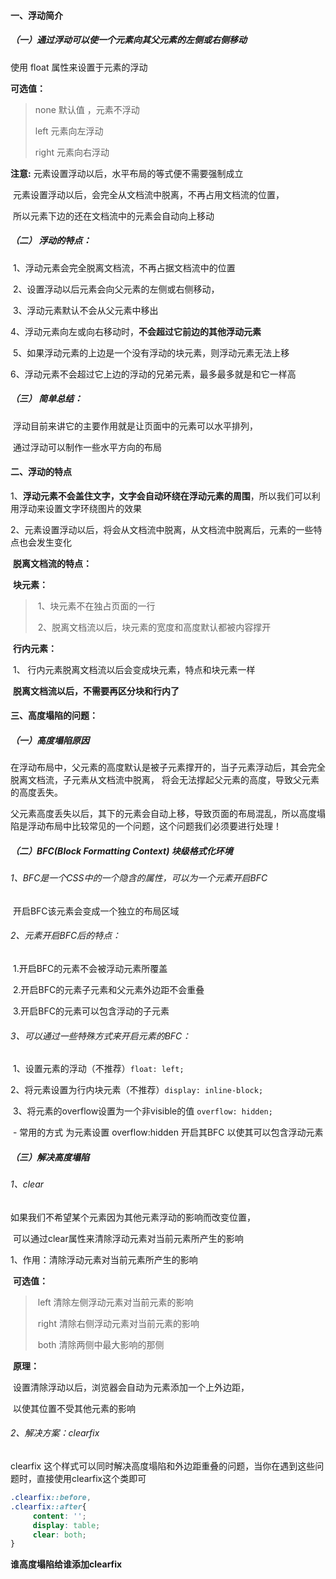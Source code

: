 #### 一、浮动简介 

##### （一）通过浮动可以使一个元素向其父元素的左侧或右侧移动

 使用 float 属性来设置于元素的浮动

**可选值：**

> none 默认值 ，元素不浮动
>
> left 元素向左浮动
>
> right 元素向右浮动

 **注意:**   元素设置浮动以后，水平布局的等式便不需要强制成立

​            元素设置浮动以后，会完全从文档流中脱离，不再占用文档流的位置，

​              所以元素下边的还在文档流中的元素会自动向上移动

##### （二） 浮动的特点：

​            1、浮动元素会完全脱离文档流，不再占据文档流中的位置

​            2、设置浮动以后元素会向父元素的左侧或右侧移动，

​            3、浮动元素默认不会从父元素中移出

​            4、浮动元素向左或向右移动时，**不会超过它前边的其他浮动元素**

​            5、如果浮动元素的上边是一个没有浮动的块元素，则浮动元素无法上移

​            6、浮动元素不会超过它上边的浮动的兄弟元素，最多最多就是和它一样高

##### （三） 简单总结：

​            浮动目前来讲它的主要作用就是让页面中的元素可以水平排列，

​              通过浮动可以制作一些水平方向的布局   

#### 二、浮动的特点

1、**浮动元素不会盖住文字，文字会自动环绕在浮动元素的周围**，所以我们可以利用浮动来设置文字环绕图片的效果

2、元素设置浮动以后，将会从文档流中脱离，从文档流中脱离后，元素的一些特点也会发生变化

​        **脱离文档流的特点：**

​          **块元素：**

> ​            1、块元素不在独占页面的一行
>
> ​            2、脱离文档流以后，块元素的宽度和高度默认都被内容撑开

​          **行内元素：**

​           1、 行内元素脱离文档流以后会变成块元素，特点和块元素一样

​    **脱离文档流以后，不需要再区分块和行内了**

#### 三、高度塌陷的问题：

##### 	（一）高度塌陷原因

​	在浮动布局中，父元素的高度默认是被子元素撑开的，当子元素浮动后，其会完全脱离文档流，子元素从文档流中脱离， 将会无法撑起父元素的高度，导致父元素的高度丢失。

​	父元素高度丢失以后，其下的元素会自动上移，导致页面的布局混乱，所以高度塌陷是浮动布局中比较常见的一个问题，这个问题我们必须要进行处理！

##### （二）BFC(Block Formatting Context) 块级格式化环境

######           1、BFC是一个CSS中的一个隐含的属性，可以为一个元素开启BFC

​            开启BFC该元素会变成一个独立的布局区域

######           2、元素开启BFC后的特点：

​            1.开启BFC的元素不会被浮动元素所覆盖

​            2.开启BFC的元素子元素和父元素外边距不会重叠

​            3.开启BFC的元素可以包含浮动的子元素

######           3、可以通过一些特殊方式来开启元素的BFC：

​            1、设置元素的浮动（不推荐）`float: left;`

​            2、将元素设置为行内块元素（不推荐）`display: inline-block;`

​            3、将元素的overflow设置为一个非visible的值	 `overflow: hidden;`

​              \- 常用的方式 为元素设置 overflow:hidden 开启其BFC 以使其可以包含浮动元素

##### （三）解决高度塌陷

###### 1、clear

如果我们不希望某个元素因为其他元素浮动的影响而改变位置，

​          可以通过clear属性来清除浮动元素对当前元素所产生的影响

 1、作用：清除浮动元素对当前元素所产生的影响

​          **可选值：**

> ​            left 清除左侧浮动元素对当前元素的影响
>
> ​            right 清除右侧浮动元素对当前元素的影响
>
> ​            both 清除两侧中最大影响的那侧

​          **原理：**

​            设置清除浮动以后，浏览器会自动为元素添加一个上外边距，

​              以使其位置不受其他元素的影响

###### 2、解决方案：clearfix

clearfix 这个样式可以同时解决高度塌陷和外边距重叠的问题，当你在遇到这些问题时，直接使用clearfix这个类即可

```css
.clearfix::before,
.clearfix::after{
     content: '';
     display: table;
     clear: both;
}
```

**谁高度塌陷给谁添加clearfix**

